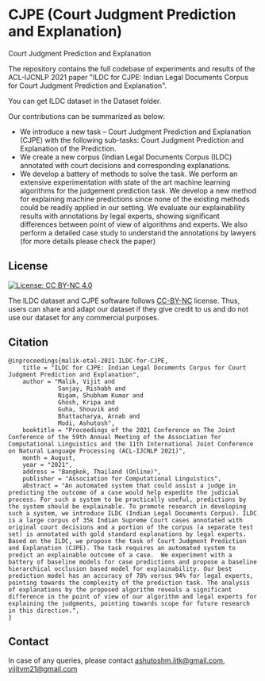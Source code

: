 # CJPE (Court Judgment Prediction and Explanation)
Court Judgment Prediction and Explanation

The repository contains the full codebase of experiments and results of the ACL-IJCNLP 2021 paper "ILDC for CJPE: Indian Legal Documents Corpus for Court Judgment Prediction and Explanation". 

You can get ILDC dataset in the Dataset folder.

Our contributions can be summarized as below:
* We introduce a new task – Court Judgment Prediction and Explanation (CJPE) with the following sub-tasks: Court Judgment Prediction and Explanation of the Prediction.
* We create a new corpus (Indian Legal Documents Corpus (ILDC) annotated with court decisions and corresponding explanations.
* We develop a battery of methods to solve the task. We perform an extensive experimentation with state of the art machine learning algorithms for the judgement prediction task. We develop a new method for explaining machine predictions since none of the existing methods could be readily applied in our setting. We evaluate our explainability results with annotations by legal experts, showing significant differences between point of view of algorithms and experts. We also perform a detailed case study to understand the annotations by lawyers (for more details please check the paper)

## License

[![License: CC BY-NC 4.0](https://img.shields.io/badge/License-CC%20BY--NC%204.0-lightgrey.svg)](https://creativecommons.org/licenses/by-nc/4.0/)


The ILDC dataset and CJPE software follows [CC-BY-NC](CC-BY-NC) license. Thus, users can share and adapt our dataset if they give credit to us and do not use our dataset for any commercial purposes.

## Citation

```
@inproceedings{malik-etal-2021-ILDC-for-CJPE,
    title = "ILDC for CJPE: Indian Legal Documents Corpus for Court Judgment Prediction and Explanation",
    author = "Malik, Vijit and 
              Sanjay, Rishabh and
              Nigam, Shubham Kumar and 
              Ghosh, Kripa and 
              Guha, Shouvik and 
              Bhattacharya, Arnab and 
              Modi, Ashutosh",
    booktitle = "Proceedings of the 2021 Conference on The Joint Conference of the 59th Annual Meeting of the Association for Computational Linguistics and the 11th International Joint Conference on Natural Language Processing (ACL-IJCNLP 2021)",
    month = August,
    year = "2021",
    address = "Bangkok, Thailand (Online)",
    publisher = "Association for Computational Linguistics",
    abstract = "An automated system that could assist a judge in predicting the outcome of a case would help expedite the judicial process. For such a system to be practically useful, predictions by the system should be explainable. To promote research in developing such a system, we introduce ILDC (Indian Legal Documents Corpus). ILDC is a large corpus of 35k Indian Supreme Court cases annotated with original court decisions and a portion of the corpus (a separate test set) is annotated with gold standard explanations by legal experts. Based on the ILDC, we propose the task of Court Judgment Prediction and Explanation (CJPE). The task requires an automated system to predict an explainable outcome of a case.  We experiment with a battery of baseline models for case predictions and propose a baseline hierarchical occlusion based model for explainability. Our best prediction model has an accuracy of 78% versus 94% for legal experts, pointing towards the complexity of the prediction task. The analysis of explanations by the proposed algorithm reveals a significant difference in the point of view of our algorithm and legal experts for explaining the judgments, pointing towards scope for future research in this direction.",
}
```

## Contact

In case of any queries, please contact <ashutoshm.iitk@gmail.com>, <vijitvm21@gmail.com>
